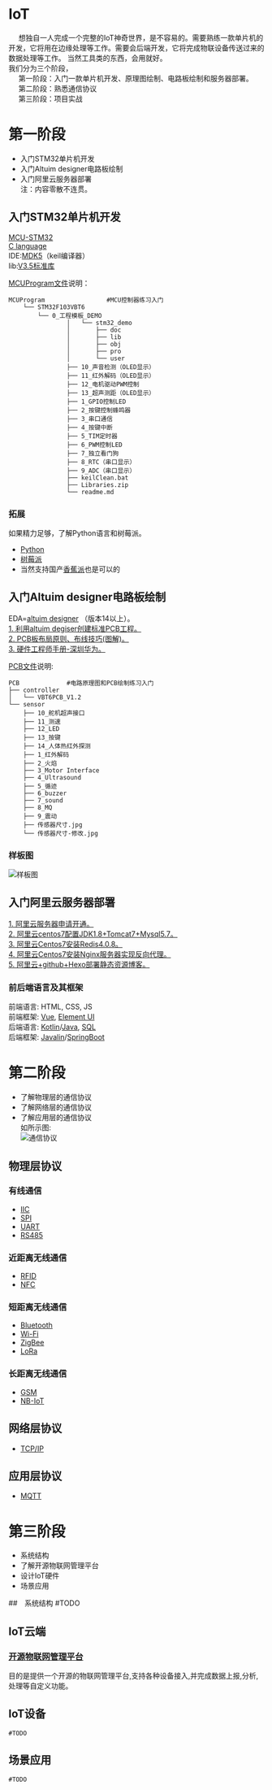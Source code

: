 # IoT
&nbsp;&nbsp;&nbsp;&nbsp;
   想独自一人完成一个完整的IoT神奇世界，是不容易的。需要熟练一款单片机的开发，它将用在边缘处理等工作。需要会后端开发，它将完成物联设备传送过来的数据处理等工作。
当然工具类的东西，会用就好。 <br>
我们分为三个阶段， <br>
&nbsp;&nbsp;&nbsp;&nbsp;
   第一阶段：入门一款单片机开发、原理图绘制、电路板绘制和服务器部署。 <br>
&nbsp;&nbsp;&nbsp;&nbsp;
   第二阶段：熟悉通信协议 <br>
&nbsp;&nbsp;&nbsp;&nbsp;
   第三阶段：项目实战 <br>


# 第一阶段
- 入门STM32单片机开发 <br>
- 入门Altuim designer电路板绘制 <br>
- 入门阿里云服务器部署 <br>
注：内容零散不连贯。 <br>
	
## 入门STM32单片机开发
  [MCU-STM32](https://www.stmcu.com.cn/) <br> 
  [C language](http://www.runoob.com/cprogramming/c-tutorial.html) <br> 
  IDE:[MDK5](http://www2.keil.com/mdk5/)（keil编译器） <br> 
  lib:[V3.5标准库](./theFirstStage/MCUProgram/STM32F103VBT6/Libraries.zip)<br>
  
  [MCUProgram文件](./theFirstStage/MCUProgram)说明：
  	
	MCUProgram                 #MCU控制器练习入门
        └── STM32F103VBT6
            └── 0_工程模板_DEMO
                    │   └── stm32_demo
                    │       ├── doc
                    │       ├── lib
                    │       ├── obj
                    │       ├── pro
                    │       └── user
                    ├── 10_声音检测（OLED显示）
                    ├── 11_红外解码（OLED显示）
                    ├── 12_电机驱动PWM控制
                    ├── 13_超声测距（OLED显示）
                    ├── 1_GPIO控制LED
                    ├── 2_按键控制蜂鸣器
                    ├── 3_串口通信
                    ├── 4_按键中断
                    ├── 5_TIM定时器
                    ├── 6_PWM控制LED
                    ├── 7_独立看门狗
                    ├── 8_RTC（串口显示）
                    ├── 9_ADC（串口显示）
                    ├── keilClean.bat
                    ├── Libraries.zip
                    └── readme.md
            
### 拓展
  如果精力足够，了解Python语言和树莓派。 <br> 
  - [Python](https://www.python.org/) <br> 
  - [树莓派](https://www.raspberrypi.org/) <br> 
  - 当然支持国产[香蕉派](https://www.banana-pi.org.cn/)也是可以的<br> 
		
## 入门Altuim designer电路板绘制
  EDA=[altuim designer](https://www.altium.com.cn/) （版本14以上）。 <br> 
  [1. 利用altuim degiser创建标准PCB工程。](https://blog.csdn.net/qq_21508727/article/details/79547067) <br> 
  [2. PCB板布局原则、布线技巧(图解)。](./doc/PCB%E6%9D%BF%E5%B8%83%E5%B1%80%E5%8E%9F%E5%88%99%E3%80%81%E5%B8%83%E7%BA%BF%E6%8A%80%E5%B7%A7(%E5%9B%BE%E8%A7%A3).pdf) <br>
  [3. 硬件工程师手册-深圳华为。](./doc/%E7%A1%AC%E4%BB%B6%E5%B7%A5%E7%A8%8B%E5%B8%88%E6%89%8B%E5%86%8C-%E6%B7%B1%E5%9C%B3%E5%8D%8E%E4%B8%BA.pdf) <br>
  
  [PCB文件](./theFirstStage/PCB)说明:
  
    PCB             #电路原理图和PCB绘制练习入门
    ├── controller
    │   └── VBT6PCB_V1.2
    └── sensor
        ├── 10_舵机超声接口
        ├── 11_测速
        ├── 12_LED
        ├── 13_按键
        ├── 14_人体热红外探测
        ├── 1_红外解码
        ├── 2_火焰
        ├── 3_Motor Interface
        ├── 4_Ultrasound
        ├── 5_循迹
        ├── 6_buzzer
        ├── 7_sound
        ├── 8_MQ
        ├── 9_震动
        ├── 传感器尺寸.jpg
        └── 传感器尺寸-修改.jpg
             
### 样板图
  ![样板图](./data/image/theFirstStage.png)

## 入门阿里云服务器部署
  [1. 阿里云服务器申请开通。](https://promotion.aliyun.com/ntms/yunparter/invite.html?userCode=4pt5vrn0) <br>
  [2. 阿里云centos7配置JDK1.8+Tomcat7+Mysql5.7。](https://blog.csdn.net/qq_21508727/article/details/79592349) <br>
  [3. 阿里云Centos7安装Redis4.0.8。](https://blog.csdn.net/qq_21508727/article/details/79596423) <br>
  [4. 阿里云Centos7安装Nginx服务器实现反向代理。](https://blog.csdn.net/qq_21508727/article/details/80071174) <br>
  [5. 阿里云+github+Hexo部署静态资源博客。](https://blog.csdn.net/qq_21508727/article/details/80044265) <br>

### 前后端语言及其框架
  前端语言: HTML, CSS, JS <br>
  前端框架: [Vue](https://cn.vuejs.org/), [Element UI](http://element-cn.eleme.io/#/zh-CN) <br>
  后端语言: [Kotlin](http://kotlinlang.org/)/[Java](http://www.runoob.com/java/java-tutorial.html), [SQL](http://www.runoob.com/sql/sql-tutorial.html)<br>
  后端框架: [Javalin](https://javalin.io/)/[SpringBoot](https://spring.io/projects/spring-boot)


# 第二阶段
- 了解物理层的通信协议 <br>
- 了解网络层的通信协议 <br>
- 了解应用层的通信协议 <br>
 如所示图: <br>
   ![通信协议](./data/image/communicationProtocol.png)
  
## 物理层协议 <br>

### 有线通信
- [IIC]()
- [SPI]()
- [UART]()
- [RS485]()

### 近距离无线通信
- [RFID]()
- [NFC]()

### 短距离无线通信
- [Bluetooth]()
- [Wi-Fi]()
- [ZigBee]()
- [LoRa]()

### 长距离无线通信
- [GSM]()
- [NB-IoT]()


## 网络层协议 <br>
- [TCP/IP]()


## 应用层协议 <br>
- [MQTT]()


# 第三阶段
- 系统结构<br>
- 了解开源物联网管理平台 <br>
- 设计IoT硬件 <br>
- 场景应用 <br>


##　系统结构
    #TODO


## IoT云端

### [开源物联网管理平台](https://github.com/JGPY/hsweb-iot-cloud)
  目的是提供一个开源的物联网管理平台,支持各种设备接入,并完成数据上报,分析,处理等自定义功能。
 
  
## IoT设备
    #TODO
    
    
    
## 场景应用
    #TODO
  
